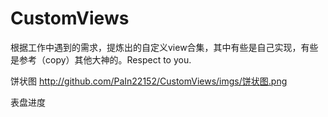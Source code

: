 # CustomViews
根据工作中遇到的需求，提炼出的自定义view合集，其中有些是自己实现，有些是参考（copy）其他大神的。Respect to you.


饼状图
http://github.com/PaIn22152/CustomViews/imgs/饼状图.png

表盘进度




